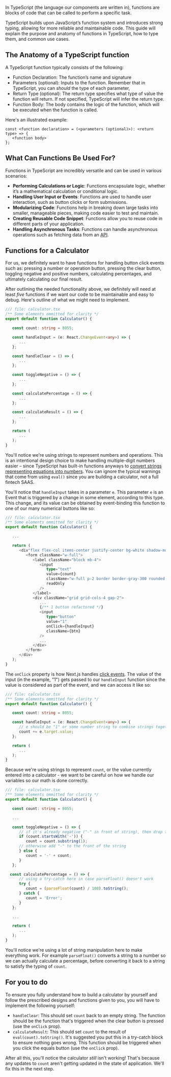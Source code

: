 In TypeScript (the language our components are written in), functions are blocks of code that can be called to perform a specific task.

TypeScript builds upon JavaScript’s function system and introduces strong typing, allowing for more reliable and maintainable code. This guide will explain the purpose and anatomy of functions in TypeScript, how to type them, and common use cases.

## The Anatomy of a TypeScript function

A TypeScript function typically consists of the following:

* Function Declaration: The function’s name and signature
* Parameters (optional): Inputs to the function. Remember that in TypeScript, you can *should* the type of each parameter,
* Return Type (optional): The return type specifies what type of value the function will return. If not specified, TypeScript will infer the return type.
* Function Body: The body contains the logic of the function, which will be executed when the function is called.

Here's an illustrated example:

```
const <function declaration> = (<parameters (optional)>): <return type> => {
   <function body>
};
```

## What Can Functions Be Used For?
Functions in TypeScript are incredibly versatile and can be used in various scenarios:

* **Performing Calculations or Logic**: Functions encapsulate logic, whether it’s a mathematical calculation or conditional logic.
* **Handling User Input or Events**: Functions are used to handle user interaction, such as button clicks or form submissions.
* **Modularizing Code**: Functions help in breaking down large tasks into smaller, manageable pieces, making code easier to test and maintain.
* **Creating Reusable Code Snippet**: Functions allow you to reuse code in different parts of your application.
* **Handling Asynchronous Tasks**: Functions can handle asynchronous operations such as fetching data from an [API](https://aws.amazon.com/what-is/api/).

## Functions for a Calculator

For us, we definitely want to have functions for handling button click events such as: pressing a number or operation button, pressing the clear button, toggling negative and positive numbers, calculating percentages, and ultimately calculating our final result.

After outlining the needed functionality above, we definitely will need at least *five* functions if we want our code to be maintainable and easy to debug. Here's outline of what we might need to implement.

```ts
/// file: calculator.tsx
/** Some elements ommitted for clarity */
export default function Calculator() {

   const count: string = 8055;

   const handleInput = (e: React.ChangeEvent<any>) => {
      ...
   };

   const handleClear = () => {
      ...
   };

   const toggleNegative = () => {
      ...
   };

   const calculatePercentage = () => {
      ...
   };

   const calculateResult = () => {
      ...
   };

   return (
      ...
   );
}
```

You'll notice we're using strings to represent numbers and operations. This is an intentional design choice to make handling multiple-digit numbers easier – since TypeScript has built-in functions anyways to [convert strings representing equations into numbers](https://developer.mozilla.org/en-US/docs/Web/JavaScript/Reference/Global_Objects/eval). You can ignore the typical warnings that come from using `eval()` since you are building a calculator, not a full fintech SAAS.

You'll notice that `handleInput` takes in a parameter `e`. This parameter `e` is an Event that is triggered by a change in some element, according to this type. This change, and its value can be obtained by event-binding this function to one of our many numerical buttons like so:

```ts
/// file: calculator.tsx
/** Some elements ommitted for clarity */
export default function Calculator() {

   ...

   return (
      <div"flex flex-col items-center justify-center bg-white shadow-md rounded-lg p-6">
         <form className="w-full">
            <label className="block mb-4">
               <input
                  type="text"
                  value={count}
                  className="w-full p-2 border border-gray-300 rounded text-right"
                  readOnly
               />
            </label>
            <div className="grid grid-cols-4 gap-2">
               ...
               {/** 1 button refactored */}
               <input
                  type="button"
                  value="1"
                  onClick={handleInput}
                  className={btn}
               />
               ...
            </div>
         </form>
      </div>
   );
}
```

The `onClick` property is how Next.js handles [click events](https://developer.mozilla.org/en-US/docs/Web/API/Element/click_event). The value of the input (in the example, "1") gets passed to our `handleInput` function since the value is considered as part of the event, and we can access it like so:

```ts
/// file: calculator.tsx
/** Some elements ommitted for clarity */
export default function Calculator() {

   const count: string = 8055;

   const handleInput = (e: React.ChangeEvent<any>) => {
      // e should be "1" or some number string to combine strings together
      count += e.target.value;
   };

   return (
      ...
   );
}
```

Because we're using strings to represent `count`, or the value currently entered into a calculator - we want to be careful on how we handle our variables so our math is done correctly.

```ts
/// file: calculator.tsx
/** Some elements ommitted for clarity */
export default function Calculator() {

   const count: string = 8055;

   ...

   const toggleNegative = () => {
      // if it's already negative ("-" in front of string), then drop the "-"
      if (count.startsWith('-')) {
         count = count.substring(1);
      // otherwise add "-" to the front of the string
      } else {
         count = '-' + count;
      }
   };

  const calculatePercentage = () => {
      // using a try-catch here in case parseFloat() doesn't work
      try {
         count = (parseFloat(count) / 100).toString();
      } catch {
         count = 'Error';
      }
   };

   ...

   return (
      ...
   );
}
```

You'll notice we're using a lot of string manipulation here to make everything work. For example `parseFloat()` converts a string to a number so we can actually calculate a percentage, before converting it back to a string to satisfy the typing of `count`.

## For you to do
To ensure you fully understand how to build a calculator by yourself and follow the prescribed designs and functions given to you, you will have to implement the following yourself:

* `handleClear`: This should set `count` back to an empty string. The function should be the function that's triggered when the clear button is pressed (use the `onClick` prop).
* `calculateResult`: This should set `count` to the result of `eval(count).toString()`. It's suggested you put this in a try-catch block to ensure nothing goes wrong. This function should be triggered when you click the equals button (use the `onClick` prop).


After all this, you'll notice the calculator *still* isn't working! That's because any updates to `count` aren't getting updated in the state of application. We'll fix this in the next step.
